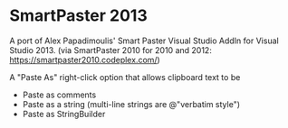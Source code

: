SmartPaster 2013
================

A port of Alex Papadimoulis' Smart Paster Visual Studio AddIn for Visual Studio 2013.
(via SmartPaster 2010 for 2010 and 2012: https://smartpaster2010.codeplex.com/)

A "Paste As" right-click option that allows clipboard text to be

* Paste as comments
* Paste as a string (multi-line strings are @"verbatim style")
* Paste as StringBuilder

